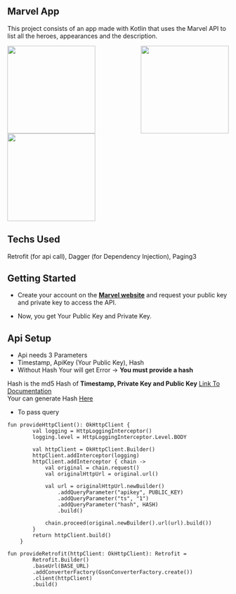 ## Marvel App
This project consists of an app made with Kotlin that uses the Marvel API to list all the heroes, appearances and the description.

<img src="https://user-images.githubusercontent.com/65807152/120926816-0867a300-c6fc-11eb-82ad-a7b55b024c7a.jpg" width=200 align=left>
<img src="https://user-images.githubusercontent.com/65807152/120926825-0ef61a80-c6fc-11eb-917e-6c107cba4305.jpg" width=200 align=right>
<img src="https://user-images.githubusercontent.com/65807152/120926822-0c93c080-c6fc-11eb-8fd8-a575e127883a.jpg" width=200 align=center>  

## Techs Used
Retrofit (for api call), Dagger (for Dependency Injection), Paging3

## Getting Started
- Create your account on the [**Marvel website**](https://developer.marvel.com/) and request your public key and private key to access the API.

- Now, you get Your Public Key and Private Key.

## Api Setup
- Api needs 3 Parameters 
- Timestamp, ApiKey (Your Public Key), Hash
- Without Hash Your will get Error -> **You must provide a hash**

Hash is the md5 Hash of **Timestamp, Private Key and Public Key** [Link To Documentation](https://developer.marvel.com/documentation/authorization)  
Your can generate Hash [Here](https://www.md5hashgenerator.com/)

- To pass query
```
fun provideHttpClient(): OkHttpClient {
        val logging = HttpLoggingInterceptor()
        logging.level = HttpLoggingInterceptor.Level.BODY

        val httpClient = OkHttpClient.Builder()
        httpClient.addInterceptor(logging)
        httpClient.addInterceptor { chain ->
            val original = chain.request()
            val originalHttpUrl = original.url()

            val url = originalHttpUrl.newBuilder()
                .addQueryParameter("apikey", PUBLIC_KEY)
                .addQueryParameter("ts", "1")
                .addQueryParameter("hash", HASH)
                .build()

            chain.proceed(original.newBuilder().url(url).build())
        }
        return httpClient.build()
    }
```
```
fun provideRetrofit(httpClient: OkHttpClient): Retrofit =
        Retrofit.Builder()
        .baseUrl(BASE_URL)
        .addConverterFactory(GsonConverterFactory.create())
        .client(httpClient)
        .build()
```
